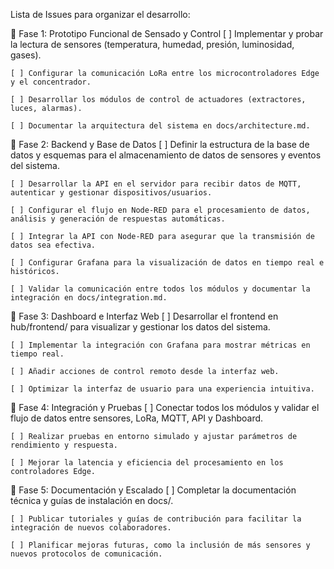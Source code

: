 Lista de Issues para organizar el desarrollo:  

🔹 Fase 1: Prototipo Funcional de Sensado y Control
    [ ] Implementar y probar la lectura de sensores (temperatura, humedad, presión, luminosidad, gases).

    [ ] Configurar la comunicación LoRa entre los microcontroladores Edge y el concentrador.

    [ ] Desarrollar los módulos de control de actuadores (extractores, luces, alarmas).

    [ ] Documentar la arquitectura del sistema en docs/architecture.md.

🔹 Fase 2: Backend y Base de Datos
    [ ] Definir la estructura de la base de datos y esquemas para el almacenamiento de datos de sensores y eventos del sistema.

    [ ] Desarrollar la API en el servidor para recibir datos de MQTT, autenticar y gestionar dispositivos/usuarios.

    [ ] Configurar el flujo en Node-RED para el procesamiento de datos, análisis y generación de respuestas automáticas.

    [ ] Integrar la API con Node-RED para asegurar que la transmisión de datos sea efectiva.

    [ ] Configurar Grafana para la visualización de datos en tiempo real e históricos.

    [ ] Validar la comunicación entre todos los módulos y documentar la integración en docs/integration.md.

🔹 Fase 3: Dashboard e Interfaz Web
    [ ] Desarrollar el frontend en hub/frontend/ para visualizar y gestionar los datos del sistema.

    [ ] Implementar la integración con Grafana para mostrar métricas en tiempo real.

    [ ] Añadir acciones de control remoto desde la interfaz web.

    [ ] Optimizar la interfaz de usuario para una experiencia intuitiva.

🔹 Fase 4: Integración y Pruebas
    [ ] Conectar todos los módulos y validar el flujo de datos entre sensores, LoRa, MQTT, API y Dashboard.

    [ ] Realizar pruebas en entorno simulado y ajustar parámetros de rendimiento y respuesta.

    [ ] Mejorar la latencia y eficiencia del procesamiento en los controladores Edge.

🔹 Fase 5: Documentación y Escalado
    [ ] Completar la documentación técnica y guías de instalación en docs/.

    [ ] Publicar tutoriales y guías de contribución para facilitar la integración de nuevos colaboradores.

    [ ] Planificar mejoras futuras, como la inclusión de más sensores y nuevos protocolos de comunicación.